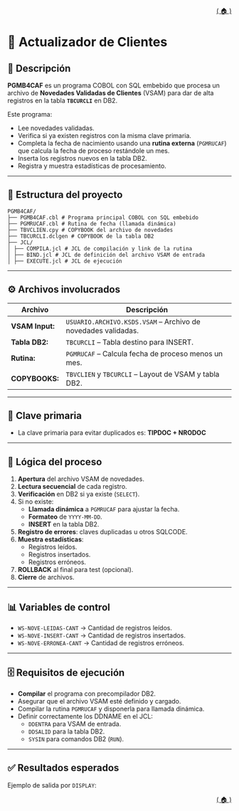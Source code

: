 <div style="text-align: right;">

[( 🏠 )](/)

</div>

# 📄 Actualizador de Clientes

## 📌 Descripción

**PGMB4CAF** es un programa COBOL con SQL embebido que procesa un archivo de **Novedades Validadas de Clientes** (VSAM) para dar de alta registros en la tabla **`TBCURCLI`** en DB2.

Este programa:
- Lee novedades validadas.
- Verifica si ya existen registros con la misma clave primaria.
- Completa la fecha de nacimiento usando una **rutina externa** (`PGMRUCAF`) que calcula la fecha de proceso restándole un mes.
- Inserta los registros nuevos en la tabla DB2.
- Registra y muestra estadísticas de procesamiento.

---

## 📂 Estructura del proyecto

```
PGMB4CAF/
├── PGMB4CAF.cbl # Programa principal COBOL con SQL embebido
├── PGMRUCAF.cbl # Rutina de fecha (llamada dinámica)
├── TBVCLIEN.cpy # COPYBOOK del archivo de novedades
├── TBCURCLI.dclgen # COPYBOOK de la tabla DB2
├── JCL/
│ ├── COMPILA.jcl # JCL de compilación y link de la rutina
│ ├── BIND.jcl # JCL de definición del archivo VSAM de entrada
│ ├── EXECUTE.jcl # JCL de ejecución

```


---

## ⚙️ Archivos involucrados

| Archivo | Descripción |
|---------|--------------|
| **VSAM Input:** | `USUARIO.ARCHIVO.KSDS.VSAM` – Archivo de novedades validadas. |
| **Tabla DB2:** | `TBCURCLI` – Tabla destino para INSERT. |
| **Rutina:** | `PGMRUCAF` – Calcula fecha de proceso menos un mes. |
| **COPYBOOKS:** | `TBVCLIEN` y `TBCURCLI` – Layout de VSAM y tabla DB2. |

---

## 🔑 Clave primaria

- La clave primaria para evitar duplicados es: **TIPDOC + NRODOC**

---

## 🚦 Lógica del proceso

1. **Apertura** del archivo VSAM de novedades.
2. **Lectura secuencial** de cada registro.
3. **Verificación** en DB2 si ya existe (`SELECT`).
4. Si no existe:
   - **Llamada dinámica** a `PGMRUCAF` para ajustar la fecha.
   - **Formateo** de `YYYY-MM-DD`.
   - **INSERT** en la tabla DB2.
5. **Registro de errores**: claves duplicadas u otros SQLCODE.
6. **Muestra estadísticas**:
   - Registros leídos.
   - Registros insertados.
   - Registros erróneos.
7. **ROLLBACK** al final para test (opcional).
8. **Cierre** de archivos.

---

## 📊 Variables de control

- `WS-NOVE-LEIDAS-CANT` → Cantidad de registros leídos.
- `WS-NOVE-INSERT-CANT` → Cantidad de registros insertados.
- `WS-NOVE-ERRONEA-CANT` → Cantidad de registros erróneos.

---

## 🗄️ Requisitos de ejecución

- **Compilar** el programa con precompilador DB2.
- Asegurar que el archivo VSAM esté definido y cargado.
- Compilar la rutina `PGMRUCAF` y disponerla para llamada dinámica.
- Definir correctamente los DDNAME en el JCL:
  - `DDENTRA` para VSAM de entrada.
  - `DDSALID` para la tabla DB2.
  - `SYSIN` para comandos DB2 (`RUN`).

---

## ✅ Resultados esperados

Ejemplo de salida por `DISPLAY`:


<div style="text-align: right;">

[( 🏠 )](/)

</div>